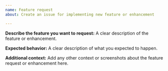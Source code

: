 ```yaml
---
name: Feature request
about: Create an issue for implementing new feature or enhancement 

---
```


**Describe the feature you want to request:**
A clear description of the feature or enhancement.

**Expected behavior:**
A clear description of what you expected to happen.

**Additional context:**
Add any other context or screenshots about the feature request or enhancement here.
